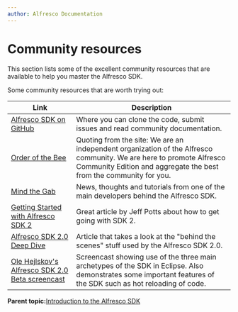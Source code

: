 ```yaml
---
author: Alfresco Documentation
---
```


# Community resources

This section lists some of the excellent community resources that are available to help you master the Alfresco SDK.

Some community resources that are worth trying out:

|Link|Description|
|----|-----------|
|[Alfresco SDK on GitHub](https://github.com/Alfresco/alfresco-sdk/)|Where you can clone the code, submit issues and read community documentation.|
|[Order of the Bee](http://orderofthebee.org/)|Quoting from the site: We are an independent organization of the Alfresco community. We are here to promote Alfresco Community Edition and aggregate the best from the community for you.|
|[Mind the Gab](http://mindthegab.com/)|News, thoughts and tutorials from one of the main developers behind the Alfresco SDK.|
|[Getting Started with Alfresco SDK 2](http://ecmarchitect.com/alfresco-developer-series-tutorials/maven-sdk/tutorial/tutorial.html)|Great article by Jeff Potts about how to get going with SDK 2.|
|[Alfresco SDK 2.0 Deep Dive](https://docs.google.com/document/d/1IT_cB6uw1io6I2ZQBtLzi4uGGGrHtoMuwUfX3GsIudg/pub)|Article that takes a look at the "behind the scenes" stuff used by the Alfresco SDK 2.0.|
|[Ole Hejlskov's Alfresco SDK 2.0 Beta screencast](http://ohej.dk/2014/09/alfresco-sdk-2-0-beta4/)|Screencast showing use of the three main archetypes of the SDK in Eclipse. Also demonstrates some important features of the SDK such as hot reloading of code.|

**Parent topic:**[Introduction to the Alfresco SDK](../concepts/alfresco-sdk-introduction.md)

